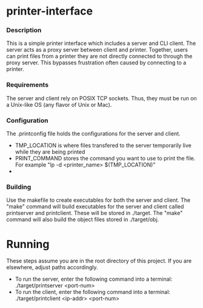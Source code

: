 # printer-interface

### Description
This is a simple printer interface which includes a server and CLI client. The server acts as a proxy server between client and printer. Together, users can print files from a printer they are not directly connected to through the proxy server. This bypasses frustration often caused by connecting to a printer.

### Requirements
The server and client rely on POSIX TCP sockets. Thus, they must be run on a Unix-like OS (any flavor of Unix or Mac).

### Configuration
The .printconfig file holds the configurations for the server and client.
- TMP_LOCATION is where files transfered to the server temporarily live while they are being printed
- PRINT_COMMAND stores the command you want to use to print the file. For example "lp -d \<printer_name\> $(TMP_LOCATION)"
- 
### Building
Use the makefile to create executables for both the server and client. The "make" command will build executables for the server and client called printserver and printclient. These will be stored in ./target. The "make" command will also build the object files stored in ./target/obj.

# Running
These steps assume you are in the root directory of this project. If you are elsewhere, adjust paths accordingly.
- To run the server, enter the following command into a terminal: ./target/printserver \<port-num\>
- To run the client, enter the following command into a terminal: ./target/printclient \<ip-addr\> \<port-num\>
